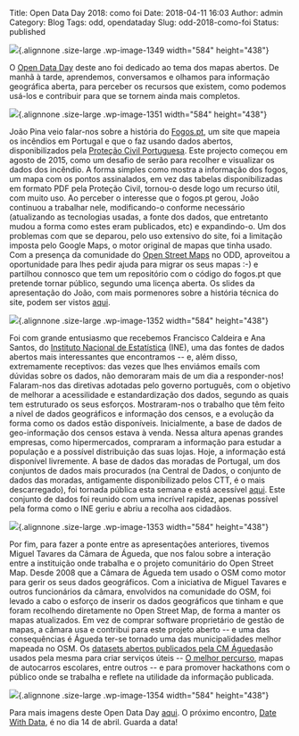 Title: Open Data Day 2018: como foi
Date: 2018-04-11 16:03
Author: admin
Category: Blog
Tags: odd, opendataday
Slug: odd-2018-como-foi
Status: published

![](http://www.transparenciahackday.org/wp-content/uploads/2018/04/IMG_3289-1024x768.jpg){.alignnone .size-large .wp-image-1349 width="584" height="438"}

O [Open Data Day](http://opendataday.org/) deste ano foi dedicado ao tema dos mapas abertos. De manhã à tarde, aprendemos, conversamos e olhamos para informação geográfica aberta, para perceber os recursos que existem, como podemos usá-los e contribuir para que se tornem ainda mais completos.

![](http://www.transparenciahackday.org/wp-content/uploads/2018/04/IMG_3338-1024x768.jpg){.alignnone .size-large .wp-image-1351 width="584" height="438"}

João Pina veio falar-nos sobre a história do [Fogos.pt](http://fogos.pt/), um site que mapeia os incêndios em Portugal e que o faz usando dados abertos, disponibilizados pela [Proteção Civil Portuguesa](http://fogos.icnf.pt/). Este projecto começou em agosto de 2015, como um desafio de serão para recolher e visualizar os dados dos incêndio. A forma simples como mostra a informação dos fogos, um mapa com os pontos assinalados, em vez das tabelas disponibilizadas em formato PDF pela Proteção Civil, tornou-o desde logo um recurso útil, com muito uso. Ao perceber o interesse que o fogos.pt gerou, João continuou a trabalhar nele, modificando-o conforme necessário (atualizando as tecnologias usadas, a fonte dos dados, que entretanto mudou a forma como estes eram publicados, etc) e expandindo-o. Um dos problemas com que se deparou, pelo uso extensivo do site, foi a limitação imposta pelo Google Maps, o motor original de mapas que tinha usado. Com a presença da comunidade do [Open Street Maps](http://openstreetmap.org/) no ODD, aproveitou a oportunidade para lhes pedir ajuda para migrar os seus mapas :-) e partilhou connosco que tem um repositório com o código do fogos.pt que pretende tornar público, segundo uma licença aberta. Os slides da apresentação do João, com mais pormenores sobre a história técnica do site, podem ser vistos [aqui](http://slides.com/joaopina/fogospt-date-with-data).

![](http://www.transparenciahackday.org/wp-content/uploads/2018/04/IMG_3367-1024x768.jpg){.alignnone .size-large .wp-image-1352 width="584" height="438"}

Foi com grande entusiasmo que recebemos Francisco Caldeira e Ana Santos, do [Instituto Nacional de Estatística](http://ine.pt/) (INE), uma das fontes de dados abertos mais interessantes que encontramos -- e, além disso, extremamente receptivos: das vezes que lhes enviámos emails com dúvidas sobre os dados, não demoraram mais de um dia a responder-nos! Falaram-nos das diretivas adotadas pelo governo português, com o objetivo de melhorar a acessilidade e estandardização dos dados, segundo as quais tem estruturado os seus esforços. Mostraram-nos o trabalho que têm feito a nível de dados geográficos e informação dos censos, e a evolução da forma como os dados estão disponíveis. Inicialmente, a base de dados de geo-informação dos censos estava à venda. Nessa altura apenas grandes empresas, como hipermercados, compraram a informação para estudar a população e a possível distribuição das suas lojas. Hoje, a informação está disponível livremente. A base de dados das moradas de Portugal, um dos conjuntos de dados mais procurados (na Central de Dados, o conjunto de dados das moradas, antigamente disponibilizado pelos CTT, é o mais descarregado), foi tornada pública esta semana e está acessível [aqui](http://inspire.ine.pt/AD/atom/downloadservice.xml). Este conjunto de dados foi reunido com uma incrível rapidez, apenas possível pela forma como o INE geriu e abriu a recolha aos cidadãos.

![](http://www.transparenciahackday.org/wp-content/uploads/2018/04/IMG_3401-1024x768.jpg){.alignnone .size-large .wp-image-1353 width="584" height="438"}

Por fim, para fazer a ponte entre as apresentações anteriores, tivemos Miguel Tavares da Câmara de Águeda, que nos falou sobre a interação entre a instituição onde trabalha e o projeto comunitário do Open Street Map. Desde 2008 que a Câmara de Águeda tem usado o OSM como motor para gerir os seus dados geográficos. Com a iniciativa de Miguel Tavares e outros funcionários da câmara, envolvidos na comunidade do OSM, foi levado a cabo o esforço de inserir os dados geográficos que tinham e que foram recolhendo diretamente no Open Street Map, de forma a manter os mapas atualizados. Em vez de comprar software proprietário de gestão de mapas, a câmara usa e contribui para este projeto aberto -- e uma das consequências é Águeda ter-se tornado uma das municipalidades melhor mapeada no OSM. Os [datasets abertos publicados pela CM Águeda](http://ckan.sig.cm-agueda.pt/)são usados pela mesma para criar serviços úteis -- [O melhor percurso](https://t.co/5nSgxcsOMf), mapas de autocarros escolares, entre outros -- e para promover hackathons com o público onde se trabalha e reflete na utilidade da informação publicada.

![](http://www.transparenciahackday.org/wp-content/uploads/2018/04/IMG_3421-1024x768.jpg){.alignnone .size-large .wp-image-1354 width="584" height="438"}

Para mais imagens deste Open Data Day [aqui](https://www.flickr.com/photos/thackdaypt/albums/72157692721364181). O próximo encontro, [Date With Data](http://datewithdata.pt/), é no dia 14 de abril. Guarda a data!
